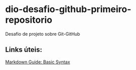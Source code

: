 # dio-desafio-github-primeiro-repositorio
Desafio de projeto sobre Git-GitHub

## Links úteis:
[Markdown Guide: Basic Syntax](https://www.markdownguide.org/basic-syntax/)
